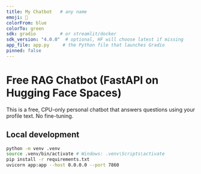 ```yaml
---
title: My Chatbot   # any name
emoji: 🤖
colorFrom: blue
colorTo: green
sdk: gradio         # or streamlit/docker
sdk_version: "4.0.0"  # optional, HF will choose latest if missing
app_file: app.py     # the Python file that launches Gradio
pinned: false
---
```




# Free RAG Chatbot (FastAPI on Hugging Face Spaces)


This is a free, CPU-only personal chatbot that answers questions using your profile text. No fine-tuning.


## Local development
```bash
python -m venv .venv
source .venv/bin/activate # Windows: .venv\Scripts\activate
pip install -r requirements.txt
uvicorn app:app --host 0.0.0.0 --port 7860

